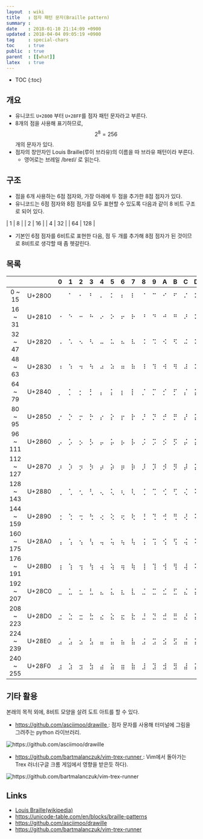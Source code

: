 ```yaml
---
layout  : wiki
title   : 점자 패턴 문자(Braille pattern)
summary :
date    : 2018-01-10 21:14:09 +0900
updated : 2018-04-04 09:05:19 +0900
tag     : special-chars
toc     : true
public  : true
parent  : [[what]]
latex   : true
---
```

* TOC
{:toc}

## 개요

* 유니코드 `U+2800` 부터 `U+28FF`를 점자 패턴 문자라고 부른다.
* 8개의 점을 사용해 표기하므로, $$ 2^8 = 256 $$ 개의 문자가 있다.
* 점자의 창안자인 Louis Braille(루이 브라유)의 이름을 따 브라유 패턴이라 부른다.
    * 영어로는 브레일 /breɪl/ 로 읽는다.

## 구조

* 점을 6개 사용하는 6점 점자와, 가장 아래에 두 점을 추가한 8점 점자가 있다.
* 유니코드는 6점 점자와 8점 점자를 모두 표현할 수 있도록 다음과 같이 8 비트 구조로 되어 있다.

| 1  | 8   |
| 2  | 16  |
| 4  | 32  |
| 64 | 128 |

* 기본인 6점 점자를 6비트로 표현한 다음, 점 두 개를 추가해 8점 점자가 된 것이므로 8비트로 생각할 때 좀 헷갈린다.

## 목록

|               |        | 0   | 1   | 2   | 3   | 4   | 5   | 6   | 7   | 8   | 9   | A   | B   | C   | D   | E   | F   |
| :-----------: | ------ | --- | --- | --- | --- | --- | --- | --- | --- | --- | --- | --- | --- | --- | --- | --- | --- |
| 0 ~ 15        | U+2800 | ⠀   | ⠁   | ⠂   | ⠃   | ⠄   | ⠅   | ⠆   | ⠇   | ⠈   | ⠉   | ⠊   | ⠋   | ⠌   | ⠍   | ⠎   | ⠏   |
| 16 ~ 31       | U+2810 | ⠐   | ⠑   | ⠒   | ⠓   | ⠔   | ⠕   | ⠖   | ⠗   | ⠘   | ⠙   | ⠚   | ⠛   | ⠜   | ⠝   | ⠞   | ⠟   |
| 32 ~ 47       | U+2820 | ⠠   | ⠡   | ⠢   | ⠣   | ⠤   | ⠥   | ⠦   | ⠧   | ⠨   | ⠩   | ⠪   | ⠫   | ⠬   | ⠭   | ⠮   | ⠯   |
| 48 ~ 63       | U+2830 | ⠰   | ⠱   | ⠲   | ⠳   | ⠴   | ⠵   | ⠶   | ⠷   | ⠸   | ⠹   | ⠺   | ⠻   | ⠼   | ⠽   | ⠾   | ⠿   |
| 64 ~ 79       | U+2840 | ⡀   | ⡁   | ⡂   | ⡃   | ⡄   | ⡅   | ⡆   | ⡇   | ⡈   | ⡉   | ⡊   | ⡋   | ⡌   | ⡍   | ⡎   | ⡏   |
| 80 ~ 95       | U+2850 | ⡐   | ⡑   | ⡒   | ⡓   | ⡔   | ⡕   | ⡖   | ⡗   | ⡘   | ⡙   | ⡚   | ⡛   | ⡜   | ⡝   | ⡞   | ⡟   |
| 96 ~ 111      | U+2860 | ⡠   | ⡡   | ⡢   | ⡣   | ⡤   | ⡥   | ⡦   | ⡧   | ⡨   | ⡩   | ⡪   | ⡫   | ⡬   | ⡭   | ⡮   | ⡯   |
| 112 ~ 127     | U+2870 | ⡰   | ⡱   | ⡲   | ⡳   | ⡴   | ⡵   | ⡶   | ⡷   | ⡸   | ⡹   | ⡺   | ⡻   | ⡼   | ⡽   | ⡾   | ⡿   |
| 128 ~ 143     | U+2880 | ⢀   | ⢁   | ⢂   | ⢃   | ⢄   | ⢅   | ⢆   | ⢇   | ⢈   | ⢉   | ⢊   | ⢋   | ⢌   | ⢍   | ⢎   | ⢏   |
| 144 ~ 159     | U+2890 | ⢐   | ⢑   | ⢒   | ⢓   | ⢔   | ⢕   | ⢖   | ⢗   | ⢘   | ⢙   | ⢚   | ⢛   | ⢜   | ⢝   | ⢞   | ⢟   |
| 160 ~ 175     | U+28A0 | ⢠   | ⢡   | ⢢   | ⢣   | ⢤   | ⢥   | ⢦   | ⢧   | ⢨   | ⢩   | ⢪   | ⢫   | ⢬   | ⢭   | ⢮   | ⢯   |
| 176 ~ 191     | U+28B0 | ⢰   | ⢱   | ⢲   | ⢳   | ⢴   | ⢵   | ⢶   | ⢷   | ⢸   | ⢹   | ⢺   | ⢻   | ⢼   | ⢽   | ⢾   | ⢿   |
| 192 ~ 207     | U+28C0 | ⣀   | ⣁   | ⣂   | ⣃   | ⣄   | ⣅   | ⣆   | ⣇   | ⣈   | ⣉   | ⣊   | ⣋   | ⣌   | ⣍   | ⣎   | ⣏   |
| 208 ~ 223     | U+28D0 | ⣐   | ⣑   | ⣒   | ⣓   | ⣔   | ⣕   | ⣖   | ⣗   | ⣘   | ⣙   | ⣚   | ⣛   | ⣜   | ⣝   | ⣞   | ⣟   |
| 224 ~ 239     | U+28E0 | ⣠   | ⣡   | ⣢   | ⣣   | ⣤   | ⣥   | ⣦   | ⣧   | ⣨   | ⣩   | ⣪   | ⣫   | ⣬   | ⣭   | ⣮   | ⣯   |
| 240 ~ 255     | U+28F0 | ⣰   | ⣱   | ⣲   | ⣳   | ⣴   | ⣵   | ⣶   | ⣷   | ⣸   | ⣹   | ⣺   | ⣻   | ⣼   | ⣽   | ⣾   | ⣿   |

## 기타 활용

본래의 목적 외에, 8비트 모양을 살려 도트 아트를 할 수 있다.

* [https://github.com/asciimoo/drawille ](https://github.com/asciimoo/drawille ): 점자 문자를 사용해 터미널에 그림을 그려주는 python 라이브러리.

![https://github.com/asciimoo/drawille ](https://github.com/asciimoo/drawille/raw/master/docs/images/drawille_01.png )

* [https://github.com/bartmalanczuk/vim-trex-runner ](https://github.com/bartmalanczuk/vim-trex-runner ): Vim에서 돌아가는 Trex 러너(구글 크롬 게임에서 영향을 받은듯 하다).

![https://github.com/bartmalanczuk/vim-trex-runner ](https://camo.githubusercontent.com/93effca175a4d59b159182baeb179fb55c84a21b/687474703a2f2f626172746d616c616e637a756b2e6769746875622e696f2f646f776e6c6f6164732f76696d2d747265782d72756e6e65722f64656d6f2e676966)

## Links

* [Louis Braille(wikipedia)](https://en.wikipedia.org/wiki/Louis_Braille)
* [https://unicode-table.com/en/blocks/braille-patterns ](https://unicode-table.com/en/blocks/braille-patterns/ )
* [https://github.com/asciimoo/drawille ](https://github.com/asciimoo/drawille )
* [https://github.com/bartmalanczuk/vim-trex-runner ](https://github.com/bartmalanczuk/vim-trex-runner )

